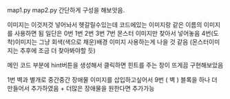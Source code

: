 map1.py map2.py 간단하게 구성을 해보앗음.

이미지는 이것저것 넣어놔서 헷갈릴수있는데 코드에있는 이미지랑 같은 이름의 이미지를 사용하면 됨 일단은 0번 1번 2번 3번 7번 몬스터 이미지만 찾아서 넣어놓음 4번(도착)이미지는 그냥 회색(색으로 채운)배경 이미지 사용하는게 나을 것 같음
(몬스터이미지는 추후에 조금 더 찾아봐야할 듯)

메인 코드 부분에 hint버튼을 생성해서 클릭하면 힌트를 주는 창이 뜨게끔 구현해보았음

1번 벽과 별개로 중간중간 장애물 이미지를 삽입하고싶어서 9번 ( 벽 ) 블록을 하나 더 만들어서 추가하였음 + 더많은 장애물을 원한다면 추가가능
